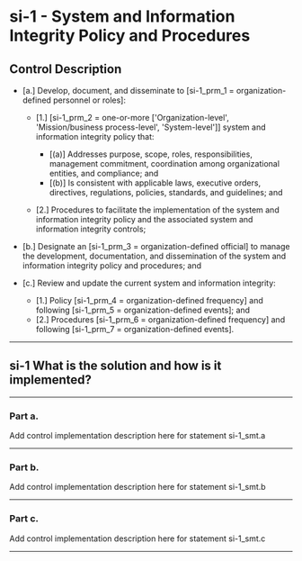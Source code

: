 # si-1 - System and Information Integrity Policy and Procedures

## Control Description

- \[a.\] Develop, document, and disseminate to \[si-1_prm_1 = organization-defined personnel or roles\]:

  - \[1.\] \[si-1_prm_2 = one-or-more \['Organization-level', 'Mission/business process-level', 'System-level'\]\] system and information integrity policy that:

    - \[(a)\] Addresses purpose, scope, roles, responsibilities, management commitment, coordination among organizational entities, and compliance; and
    - \[(b)\] Is consistent with applicable laws, executive orders, directives, regulations, policies, standards, and guidelines; and

  - \[2.\] Procedures to facilitate the implementation of the system and information integrity policy and the associated system and information integrity controls;

- \[b.\] Designate an \[si-1_prm_3 = organization-defined official\] to manage the development, documentation, and dissemination of the system and information integrity policy and procedures; and

- \[c.\] Review and update the current system and information integrity:

  - \[1.\] Policy \[si-1_prm_4 = organization-defined frequency\] and following \[si-1_prm_5 = organization-defined events\]; and
  - \[2.\] Procedures \[si-1_prm_6 = organization-defined frequency\] and following \[si-1_prm_7 = organization-defined events\].

______________________________________________________________________

## si-1 What is the solution and how is it implemented?

______________________________________________________________________

### Part a.

Add control implementation description here for statement si-1_smt.a

______________________________________________________________________

### Part b.

Add control implementation description here for statement si-1_smt.b

______________________________________________________________________

### Part c.

Add control implementation description here for statement si-1_smt.c

______________________________________________________________________
